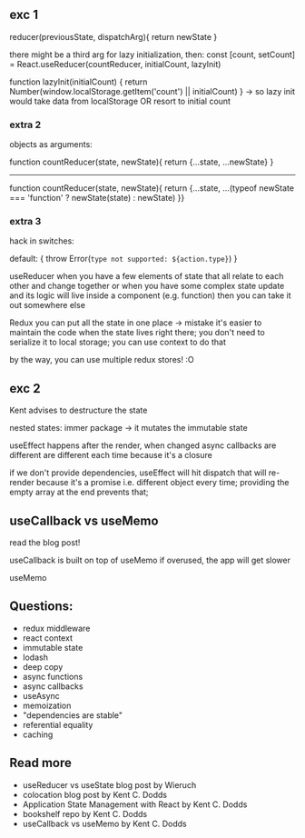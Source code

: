 ## exc 1
reducer(previousState, dispatchArg){
  return newState
}

there might be a third arg for lazy initialization, then:
const [count, setCount] = React.useReducer(countReducer, initialCount, lazyInit)

function lazyInit(initialCount) {
  return Number(window.localStorage.getItem('count') || initialCount)
}
-> so lazy init would take data from localStorage OR resort to initial count

### extra 2
objects as arguments:

function countReducer(state, newState){
  return {...state, ...newState}
}

-------------------
function countReducer(state, newState){
  return {...state,
    ...(typeof newState === 'function' ? newState(state) : newState)
  }}

### extra 3
hack in switches:

default: {
  throw Error(`type not supported: ${action.type}`)
}

useReducer when you have a few elements of state that all relate to each other and change together or when you have some complex state update and its logic will live inside a component (e.g. function) then you can take it out somewhere else

Redux you can put all the state in one place -> mistake
it's easier to maintain the code when the state lives right there; you don't need to serialize it to local storage; you can use context to do that

by the way, you can use multiple redux stores! :O

## exc 2
Kent advises to destructure the state

nested states: immer package -> it mutates the immutable state

useEffect happens after the render, when changed
async callbacks are different are different each time because it's a closure

if we don't provide dependencies, useEffect will hit dispatch that will re-render because it's a promise i.e. different object every time; providing the empty array at the end prevents that;

## useCallback vs useMemo
read the blog post!

useCallback is built on top of useMemo
if overused, the app will get slower

useMemo


## Questions:
- redux middleware
- react context
- immutable state
- lodash
- deep copy
- async functions
- async callbacks
- useAsync
- memoization
- "dependencies are stable"
- referential equality
- caching

## Read more
- useReducer vs useState blog post by Wieruch
- colocation blog post by Kent C. Dodds
- Application State Management with React by Kent C. Dodds
- bookshelf repo by Kent C. Dodds
- useCallback vs useMemo by Kent C. Dodds
